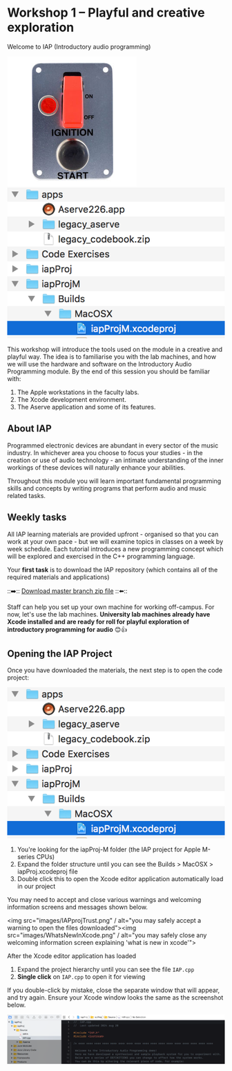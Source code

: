 # Workshop 1 – Playful and creative exploration

Welcome to IAP (Introductory audio programming)

<img src="images/start-ignition.jpeg" alt="ignition"></img><img src="images/filestruct.png" alt="file structure"></img>

This workshop will introduce the tools used on the module in a creative and playful way. The idea is to familiarise you with the lab machines, and how we will use the hardware and software on the Introductory Audio Programming module. By the end of this session you should be familiar with: 

1.	The Apple workstations in the faculty labs. 
2.	The Xcode development environment.
3.	The Aserve application and some of its features. 

## About IAP

Programmed electronic devices are abundant in every sector of the music industry. In whichever area you choose to focus your studies - in the creation or use of audio technology - an intimate understanding of the inner workings of these devices will naturally enhance your abilities.

Throughout this module you will learn important fundamental programming skills and concepts by writing programs that perform audio and music related tasks. 

## Weekly tasks

All IAP learning materials are provided upfront - organised so that you can work at your own pace - but we will examine topics in classes on a week by week schedule. Each tutorial introduces a new programming concept which will be explored and exercised in the C++ programming language. 

Your **first task** is to download the IAP repository (which contains all of the required materials and applications)

::➡️:: [Download master branch zip file](../../../archive/refs/heads/master.zip) ::⬅️::

Staff can help you set up your own machine for working off-campus. For now, let's use the lab machines. **University lab machines already have Xcode installed and are ready for roll for playful exploration of introductory programming for audio** 😊👍 

## Opening the IAP Project

Once you have downloaded the materials, the next step is to open the code project:

<img src="images/filestruct.png" alt="screenshot of the file and folder structure of the downloaded materials. applications are stored in the apps folder, project files are stored in the iapProj folders">

1. You're looking for the iapProj-M folder (the IAP project for Apple M-series CPUs)
2. Expand the folder structure until you can see the Builds > MacOSX > iapProj.xcodeproj file
3. Double click this to open the Xcode editor application automatically load in our project

You may need to accept and close various warnings and welcoming information screens and messages shown below.

<img src="images/IAPprojTrust.png" / alt="you may safely accept a warning to open the files downloaded"><img src="images/WhatsNewInXcode.png" / alt="you may safely close any welcoming information screen explaining 'what is new in xcode'">

After the Xcode editor application has loaded

1. Expand the project hierarchy until you can see the file `IAP.cpp`
4. **Single click** on `IAP.cpp` to open it for viewing

If you double-click by mistake, close the separate window that will appear, and try again. Ensure your Xcode window looks the same as the screenshot below. 

<img src="images/xcode.png" />
